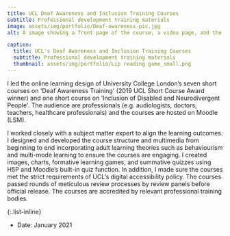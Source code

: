 ```yaml
---
title: UCL Deaf Awareness and Inclusion Training Courses
subtitle: Professional development training materials
image: assets/img/portfolio/Deaf-awareness-pic.jpg
alt: A image showing a front page of the course, a video page, and the page with a lip reading game.

caption:
  title: UCL's Deaf Awareness and Inclusion Training Courses
  subtitle: Professional development training materials
  thumbnail: assets/img/portfolio/Lip reading game_small.png
---
```

I led the online learning design of University College London’s seven short courses on 'Deaf Awareness Training' (2019 UCL Short Course Award winner) and one short course on 'Inclusion of Disabled and Neurodivergent People'. The audience are professionals (e.g. audiologists, doctors, teachers, healthcare professionals) and the courses are hosted on Moodle (LSM).

I worked closely with a subject matter expert to align the learning outcomes. I designed and developed the course structure and multimedia from beginning to end incorporating adult learning theories such as behaviourism and multi-mode learning to ensure the courses are engaging. I created images, charts, formative learning games, and summative quizzes using H5P and Moodle’s built-in quiz function. In addition, I made sure the courses met the strict requirements of UCL’s digital accessibility policy. The courses passed rounds of meticulous review processes by review panels before official release. The courses are accredited by relevant professional training bodies.

{:.list-inline}
- Date: January 2021
